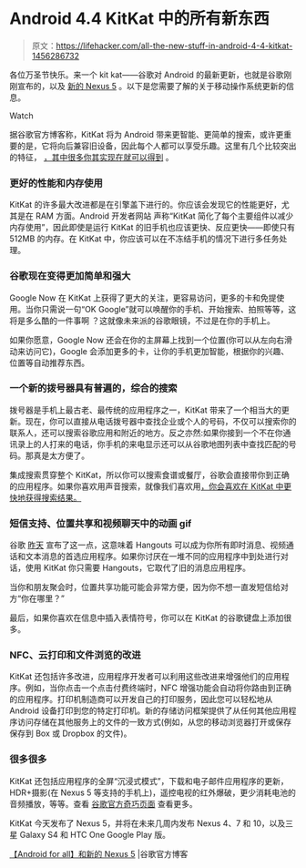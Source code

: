 # Android 4.4 KitKat 中的所有新东西

> 原文：<https://lifehacker.com/all-the-new-stuff-in-android-4-4-kitkat-1456286732>

各位万圣节快乐。来一个 kit kat——谷歌对 Android 的最新更新，也就是谷歌刚刚宣布的，以及 [新的 Nexus 5](https://gizmodo.com/nexus-5-a-pure-google-dream-phone-thats-ridiculously-1445522531) 。以下是您需要了解的关于移动操作系统更新的信息。

Watch

据谷歌官方博客称，KitKat 将为 Android 带来更智能、更简单的搜索，或许更重要的是，它将向后兼容旧设备，因此每个人都可以享受乐趣。这里有几个比较突出的特征， [，其中很多你其实现在就可以得到](https://lifehacker.com/all-the-new-stuff-in-android-4-4-kitkat-1456286732) 。

### 更好的性能和内存使用

KitKat 的许多最大改进都是在引擎盖下进行的。你应该会发现它的性能更好，尤其是在 RAM 方面。Android 开发者网站 声称“KitKat 简化了每个主要组件以减少内存使用”，因此即使是运行 KitKat 的旧手机也应该更快、反应更快——即使只有 512MB 的内存。在 KitKat 中，你应该可以在不冻结手机的情况下进行多任务处理。

### 谷歌现在变得更加简单和强大

Google Now 在 KitKat 上获得了更大的关注，更容易访问，更多的卡和免提使用。当你只需说一句“OK Google”就可以唤醒你的手机、开始搜索、拍照等等，这将是多么酷的一件事啊 ？这就像未来派的谷歌眼镜，不过是在你的手机上。

如果你愿意，Google Now 还会在你的主屏幕上找到一个位置(你可以从左向右滑动来访问它)，Google 会添加更多的卡，让你的手机更加智能，根据你的兴趣、位置等自动推荐东西。

### 一个新的拨号器具有普遍的，综合的搜索

拨号器是手机上最古老、最传统的应用程序之一，KitKat 带来了一个相当大的更新。现在，你可以直接从电话拨号器中查找企业或个人的号码，不仅可以搜索你的联系人，还可以搜索谷歌应用和附近的地方。反之亦然:如果你接到一个不在你通讯录上的人打来的电话，你手机的来电显示还可以从谷歌地图列表中查找匹配的号码。那真是太方便了。

集成搜索贯穿整个 KitKat，所以你可以搜索食谱或餐厅，谷歌会直接带你到正确的应用程序。如果你喜欢用声音搜索，就像我们喜欢用[，你会喜欢在 KitKat 中更快地获得搜索结果。](https://lifehacker.com/everything-you-didnt-know-you-could-do-with-google-voi-512727229)

### 短信支持、位置共享和视频聊天中的动画 gif

谷歌 [昨天](https://lifehacker.com/google-hangouts-adds-sms-support-location-sharing-and-1454158959) 宣布了这一点，这意味着 Hangouts 可以成为你所有即时消息、视频通话和文本消息的首选应用程序。如果你讨厌在一堆不同的应用程序中到处进行对话，使用 KitKat 你只需要 Hangouts，它取代了旧的消息应用程序。

当你和朋友聚会时，位置共享功能可能会非常方便，因为你不想一直发短信给对方“你在哪里？”

最后，如果你喜欢在信息中插入表情符号，你可以在 KitKat 的谷歌键盘上添加很多。

### NFC、云打印和文件浏览的改进

KitKat 还包括许多改进，应用程序开发者可以利用这些改进来增强他们的应用程序。例如，当你点击一个点击付费终端时，NFC 增强功能会自动将你路由到正确的应用程序。打印机制造商可以开发自己的打印服务，因此您可以轻松地从 Android 设备打印到您的特定打印机。新的存储访问框架提供了从任何其他应用程序访问存储在其他服务上的文件的一致方式(例如，从您的移动浏览器打开或保存保存到 Box 或 Dropbox 的文件)。

### 很多很多

KitKat 还包括应用程序的全屏“沉浸式模式”，下载和电子邮件应用程序的更新，HDR+摄影(在 Nexus 5 等支持的手机上)，遥控电视的红外爆破，更少消耗电池的音频播放，等等。查看 [谷歌官方奇巧页面](http://www.android.com/versions/kit-kat-4-4/index.html) 查看更多。

KitKat 今天发布了 Nexus 5，并将在未来几周内发布 Nexus 4、7 和 10，以及三星 Galaxy S4 和 HTC One Google Play 版。

[【Android for all】和新的 Nexus 5](http://googleblog.blogspot.com/2013/10/android-for-all-and-new-nexus-5.html) |谷歌官方博客